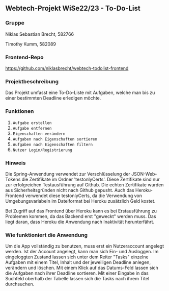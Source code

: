 ## Webtech-Projekt WiSe22/23 - To-Do-List ##

### Gruppe ###
Niklas Sebastian Brecht, 582766

Timothy Kumm, 582089

### Frontend-Repo
https://github.com/niklasbrecht/webtech-todolist-frontend

### Projektbeschreibung ###
Das Projekt umfasst eine To-Do-Liste mit Aufgaben, welche man bis zu einer bestimmten Deadline erledigen möchte.

### Funktionen ###
1. `Aufgabe erstellen`
2. `Aufgabe entfernen`
3. `Eigenschaften verändern`
4. `Aufgaben nach Eigenschaften sortieren`
5. `Aufgaben nach Eigenschaften filtern`
6. `Nutzer Login/Registrierung`

### Hinweis ### 
Die Spring-Anwendung verwendet zur Verschlüsselung der JSON-Web-Tokens die Zertifikate im Ordner 'testonlyCerts'. Diese Zertifikate sind nur zur erfolgreichen Testausführung auf Github. Die echten Zertifikate wurden aus Sicherheitsgründen nicht nach Github gepusht. Auch das Heroku-Frontend verwendet diese testonlyCerts, da die Verwendung von Umgebungsvariabeln im Dateiformat bei Heroku zusätzlich Geld kostet.

Bei Zugriff auf das Frontend über Heroku kann es bei Erstausführung zu Problemen kommen, da das Backend erst "geweckt" werden muss. Das liegt daran, dass Heroku die Anwendung nach Inaktivität herunterfährt.


### Wie funktioniert die Anwendung ###
Um die App vollständig zu benutzen, muss erst ein Nutzeraccount angelegt werden. Ist der Account angelegt, kann man sich Ein- und Ausloggen. Im eingeloggten Zustand lassen sich unter dem Reiter "Tasks" einzelne Aufgaben mit einem Titel, Inhalt und der jeweiligen Deadline anlegen, verändern und löschen. Mit einem Klick auf das Datums-Feld lassen sich die Aufgaben nach ihrer Deadline sortieren. Mit einer Eingabe in das Suchfeld oberhalb der Tabelle lassen sich die Tasks nach ihrem Titel durchsuchen. 
